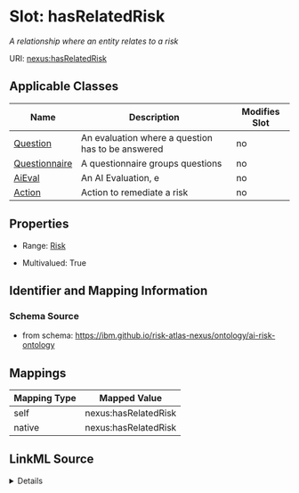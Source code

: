 

# Slot: hasRelatedRisk


_A relationship where an entity relates to a risk_





URI: [nexus:hasRelatedRisk](https://ibm.github.io/risk-atlas-nexus/ontology/hasRelatedRisk)



<!-- no inheritance hierarchy -->





## Applicable Classes

| Name | Description | Modifies Slot |
| --- | --- | --- |
| [Question](Question.md) | An evaluation where a question has to be answered |  no  |
| [Questionnaire](Questionnaire.md) | A questionnaire groups questions |  no  |
| [AiEval](AiEval.md) | An AI Evaluation, e |  no  |
| [Action](Action.md) | Action to remediate a risk |  no  |







## Properties

* Range: [Risk](Risk.md)

* Multivalued: True





## Identifier and Mapping Information







### Schema Source


* from schema: https://ibm.github.io/risk-atlas-nexus/ontology/ai-risk-ontology




## Mappings

| Mapping Type | Mapped Value |
| ---  | ---  |
| self | nexus:hasRelatedRisk |
| native | nexus:hasRelatedRisk |




## LinkML Source

<details>
```yaml
name: hasRelatedRisk
description: A relationship where an entity relates to a risk
from_schema: https://ibm.github.io/risk-atlas-nexus/ontology/ai-risk-ontology
rank: 1000
alias: hasRelatedRisk
domain_of:
- Action
- AiEval
range: Risk
multivalued: true
inlined: false

```
</details>